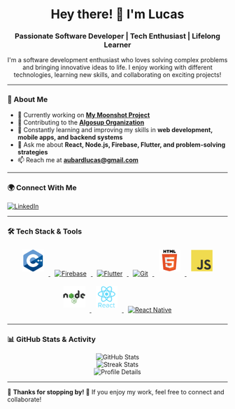 <h1 align="center">Hey there! 👋 I'm Lucas</h1>
<h3 align="center">Passionate Software Developer | Tech Enthusiast | Lifelong Learner</h3>

<p align="center">
  I'm a software development enthusiast who loves solving complex problems and bringing innovative ideas to life. 
  I enjoy working with different technologies, learning new skills, and collaborating on exciting projects!
</p>

---

### 🚀 About Me
- 🔭 Currently working on **[My Moonshot Project](https://github.com/LucasAub/Moonshot-Project)**  
- 👥 Contributing to the **[Algosup Organization](https://github.com/ALGOSUP)**  
- 🌱 Constantly learning and improving my skills in **web development, mobile apps, and backend systems**  
- 💬 Ask me about **React, Node.js, Firebase, Flutter, and problem-solving strategies**  
- 📫 Reach me at **aubardlucas@gmail.com**  

---

### 🌍 Connect With Me
<p align="left">
  <a href="https://linkedin.com/in/lucasaubard" target="_blank">
    <img align="center" src="https://raw.githubusercontent.com/rahuldkjain/github-profile-readme-generator/master/src/images/icons/Social/linked-in-alt.svg" alt="LinkedIn" height="40" width="40" />
  </a>
</p>

---

### 🛠️ Tech Stack & Tools
<p align="center"> 
  <a href="https://www.w3schools.com/cpp/" target="_blank">
    <img src="https://raw.githubusercontent.com/devicons/devicon/master/icons/cplusplus/cplusplus-original.svg" alt="C++" width="50" height="50" style="margin: 10px;" />
  </a> 
  <a href="https://firebase.google.com/" target="_blank">
    <img src="https://www.vectorlogo.zone/logos/firebase/firebase-icon.svg" alt="Firebase" width="50" height="50" style="margin: 10px;" />
  </a> 
  <a href="https://flutter.dev" target="_blank">
    <img src="https://www.vectorlogo.zone/logos/flutterio/flutterio-icon.svg" alt="Flutter" width="50" height="50" style="margin: 10px;" />
  </a> 
  <a href="https://git-scm.com/" target="_blank">
    <img src="https://www.vectorlogo.zone/logos/git-scm/git-scm-icon.svg" alt="Git" width="50" height="50" style="margin: 10px;" />
  </a> 
  <a href="https://www.w3.org/html/" target="_blank">
    <img src="https://raw.githubusercontent.com/devicons/devicon/master/icons/html5/html5-original-wordmark.svg" alt="HTML5" width="50" height="50" style="margin: 10px;" />
  </a> 
  <a href="https://developer.mozilla.org/en-US/docs/Web/JavaScript" target="_blank">
    <img src="https://raw.githubusercontent.com/devicons/devicon/master/icons/javascript/javascript-original.svg" alt="JavaScript" width="50" height="50" style="margin: 10px;" />
  </a> 
  <a href="https://nodejs.org" target="_blank">
    <img src="https://raw.githubusercontent.com/devicons/devicon/master/icons/nodejs/nodejs-original-wordmark.svg" alt="Node.js" width="50" height="50" style="margin: 10px;" />
  </a> 
  <a href="https://reactjs.org/" target="_blank">
    <img src="https://raw.githubusercontent.com/devicons/devicon/master/icons/react/react-original-wordmark.svg" alt="React" width="50" height="50" style="margin: 10px;" />
  </a> 
  <a href="https://reactnative.dev/" target="_blank">
    <img src="https://reactnative.dev/img/header_logo.svg" alt="React Native" width="50" height="50" style="margin: 10px;" />
  </a> 
</p>

---

### 📊 GitHub Stats & Activity
<p align="center">
  <img src="https://github-readme-stats.vercel.app/api?username=lucasaub&show_icons=true&theme=tokyonight&hide_border=true&count_private=true" alt="GitHub Stats" />
  <br />
  <img src="https://github-readme-streak-stats.herokuapp.com/?user=lucasaub&theme=tokyonight&hide_border=true" alt="Streak Stats" />
  <br />
  <img src="https://github-profile-summary-cards.vercel.app/api/cards/profile-details?username=lucasaub&theme=tokyonight" alt="Profile Details" />
</p>

---

🎉 **Thanks for stopping by!** 🚀 If you enjoy my work, feel free to connect and collaborate!  
